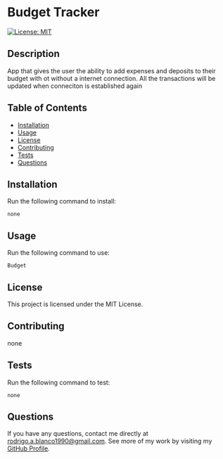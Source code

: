 
# Budget Tracker 
[![License: MIT](https://img.shields.io/badge/License-MIT-yellow.svg)](https://opensource.org/licenses/MIT)

## Description
App that gives the user the ability to add expenses and deposits to their budget with ot without a internet connection. All the transactions will be updated when conneciton is established again

## Table of Contents
* [Installation](#installation)
* [Usage](#usage)
* [License](#license)
* [Contributing](#contributing)
* [Tests](#tests)
* [Questions](#questions)

## Installation
Run the following command to install:
```
none
```

## Usage
Run the following command to use:
```
Budget 
```

## License
This project is licensed under the MIT License.

## Contributing
none

## Tests
Run the following command to test:
```
none
```

## Questions
If you have any questions, contact me directly at rodrigo.a.blanco1990@gmail.com. See more of my work by visiting my [GitHub Profile](https://github.com/rodablanco/).
